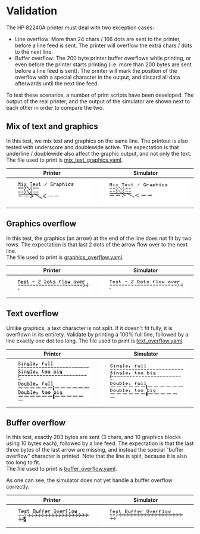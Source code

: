 # Validation
The HP 82240A printer must deal with two exception cases:
* Line overflow: More than 24 chars / 166 dots are sent to the printer, before a line
feed is sent. The printer will overflow the extra chars / dots to the next line.
* Buffer overflow: The 200 byte printer buffer overflows while printing, or even
before the printer starts printing (i.e. more than 200 bytes are sent before a line
feed is sent). The printer will mark the position of the overflow with a special
character in the output, and discard all data afterwards until the next line feed.

To test these scenarios, a number of print scripts have been developed. The output
of the real printer, and the output of the simulator are shown next to each other in
order to compare the two.

## Mix of text and graphics
In this test, we mix text and graphics on the same line. The printout is also tested
with underscore and doublewide active. The expectation is that underline / doublewide
also affect the graphic output, and not only the text.  
The file used to print is [mix_text_graphics.yaml](../sampleoutput/mix_text_graphics.yaml).

|Printer| Simulator                                     |
|-|-----------------------------------------------|
|<img src="mix-text-graphics.jpg" width="640">| <img src="mix-text-graphics.png" width="640"> |

## Graphics overflow
In this test, the graphics (an arrow) at the end of the line does not fit by two rows.
The expectation is that last 2 dots of the arrow flow over to the next line.  
The file used to print is [graphics_overflow.yaml](../sampleoutput/graphics_overflow.yaml).

| Printer                                       |Simulator|
|-----------------------------------------------|-|
| <img src="graphics-overflow.jpg" width="640"> |<img src="graphics-overflow.png" width="640">|

## Text overflow
Unlike graphics, a text character is not split. If it doesn't fit fully, it is overflown in its
entirety. Validate by printing a 100% full line, followed by a line exactly one dot too long.
The file used to print is [text_overflow.yaml](../sampleoutput/text_overflow.yaml).

| Printer                                   | Simulator                                 |
|-------------------------------------------|-------------------------------------------|
| <img src="text-overflow.jpg" width="400"> | <img src="text-overflow.png" width="400"> |

## Buffer overflow
In this test, exactly 203 bytes are sent (3 chars, and 10 graphics blocks using 10 bytes each),
followed by a line feed. The expectation is that the last three bytes of the last arrow
are missing, and instead the special "buffer overflow" character is printed. Note that the 
line is split, because it is also too long to fit.  
The file used to print is [buffer_overflow.yaml](../sampleoutput/buffer_overflow.yaml).

As one can see, the simulator does not yet handle a buffer overflow correctly.

| Printer                                     | Simulator                                   |
|---------------------------------------------|---------------------------------------------|
| <img src="buffer-overflow.jpg" width="640"> | <img src="buffer-overflow.png" width="640"> |
